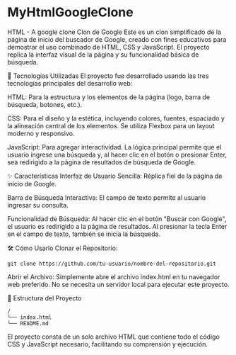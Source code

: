 # MyHtmlGoogleClone
HTML - A google clone 
Clon de Google
Este es un clon simplificado de la página de inicio del buscador de Google, creado con fines educativos para demostrar el uso combinado de HTML, CSS y JavaScript. El proyecto replica la interfaz visual de la página y su funcionalidad básica de búsqueda.

🚀 Tecnologías Utilizadas
El proyecto fue desarrollado usando las tres tecnologías principales del desarrollo web:

HTML: Para la estructura y los elementos de la página (logo, barra de búsqueda, botones, etc.).

CSS: Para el diseño y la estética, incluyendo colores, fuentes, espaciado y la alineación central de los elementos. Se utiliza Flexbox para un layout moderno y responsivo.

JavaScript: Para agregar interactividad. La lógica principal permite que el usuario ingrese una búsqueda y, al hacer clic en el botón o presionar Enter, sea redirigido a la página de resultados de búsqueda de Google.

✨ Características
Interfaz de Usuario Sencilla: Réplica fiel de la página de inicio de Google.

Barra de Búsqueda Interactiva: El campo de texto permite al usuario ingresar su consulta.

Funcionalidad de Búsqueda:
Al hacer clic en el botón "Buscar con Google", el usuario es redirigido a la página de resultados.
Al presionar la tecla Enter en el campo de texto, también se inicia la búsqueda.


🛠️ Cómo Usarlo
Clonar el Repositorio:

```
git clone https://github.com/tu-usuario/nombre-del-repositorio.git
```
Abrir el Archivo:
Simplemente abre el archivo index.html en tu navegador web preferido. No se necesita un servidor local para ejecutar este proyecto.



📄 Estructura del Proyecto
```
/
└── index.html
└── README.md
```
El proyecto consta de un solo archivo HTML que contiene todo el código CSS y JavaScript necesario, facilitando su comprensión y ejecución.




